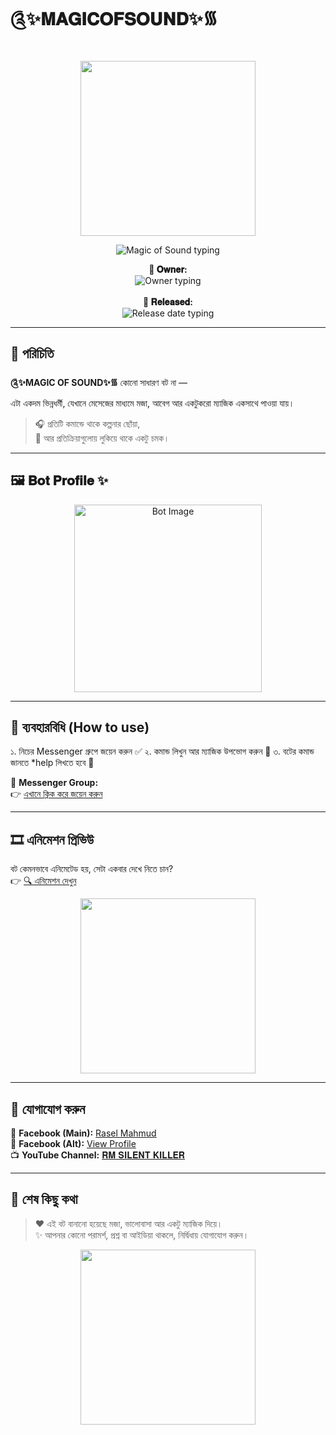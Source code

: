 # ༊✨𝐌𝐀𝐆𝐈𝐂𝐎𝐅𝐒𝐎𝐔𝐍𝐃✨᯾

<p align="center">
  <img src="https://i.imgur.com/LyHic3i.gif" width="280"/>
</p>

<p align="center">
  <img src="http://readme-typing-svg.herokuapp.com?color=00ffff&center=true&vCenter=true&lines=༊✨MAGIC+OF+SOUND✨᯾" alt="Magic of Sound typing"/>
</p>

<p align="center">
  <strong>👑 𝐎𝐰𝐧𝐞𝐫:</strong><br>
  <img src="http://readme-typing-svg.herokuapp.com?color=ff69b4&center=true&vCenter=true&lines=𝗥𝗮𝘀𝗲𝗹+𝗠𝗮𝗵𝗺𝘂𝗱" alt="Owner typing"/><br><br>
  <strong>📅 𝐑𝐞𝐥𝐞𝐚𝐬𝐞𝐝:</strong><br>
  <img src="http://readme-typing-svg.herokuapp.com?color=ff1493&center=true&vCenter=true&lines=28/07/2025" alt="Release date typing"/>
</p>

---

## 🌟 পরিচিতি

**༊✨MAGIC OF SOUND✨᯾** কোনো সাধারণ বট না —  
এটা একদম ভিন্নধর্মী, যেখানে মেসেজের মাধ্যমে মজা, আবেগ আর একটুকরো ম্যাজিক একসাথে পাওয়া যায়।

> 🎧 প্রতিটি কমান্ডে থাকে কল্পনার ছোঁয়া,  
> 💫 আর প্রতিক্রিয়াগুলোয় লুকিয়ে থাকে একটু চমক।

---

## 🖼️ 𝐁𝐨𝐭 𝐏𝐫𝐨𝐟𝐢𝐥𝐞 ✨

<p align="center">
  <img src="https://i.imgur.com/mWuHL8E.png" alt="Bot Image" width="300"/>
</p>

---

## 🚀 ব্যবহারবিধি (How to use)

১. নিচের Messenger গ্রুপে জয়েন করুন ✅
২. কমান্ড লিখুন আর ম্যাজিক উপভোগ করুন 🎉
৩. বটের কমান্ড জানতে *help লিখতে হবে 🌺

🔗 **Messenger Group:**  
👉 [এখানে ক্লিক করে জয়েন করুন](https://m.me/j/AbZnvggXXnMoLZd7/)

---

## 🎞️ এনিমেশন প্রিভিউ

বট কেমনভাবে এনিমেটেড হয়, সেটা একবার দেখে নিতে চান?  
👉 [🔍 এনিমেশন দেখুন](./animation.html)

<p align="center">
  <img src="https://i.imgur.com/LyHic3i.gif" width="280"/>
</p>

---

## 📡 যোগাযোগ করুন

📘 **Facebook (Main):** [Rasel Mahmud](https://www.facebook.com/raselmahmud.q)  
👤 **Facebook (Alt):** [View Profile](https://www.facebook.com/iiii.482394)  
📺 **YouTube Channel:** [𝐑𝐌 𝐒𝐈𝐋𝐄𝐍𝐓 𝐊𝐈𝐋𝐋𝐄𝐑](https://youtube.com/@rmsilentgaming?si=jdMyMhECKt2iHCh-)

---

## 💬 শেষ কিছু কথা

> ❤️ এই বট বানানো হয়েছে মজা, ভালোবাসা আর একটু ম্যাজিক দিয়ে।  
> ✨ আপনার কোনো পরামর্শ, প্রশ্ন বা আইডিয়া থাকলে, নির্দ্বিধায় যোগাযোগ করুন।

<p align="center">
  <img src="https://i.imgur.com/LyHic3i.gif" width="280"/>
</p>
